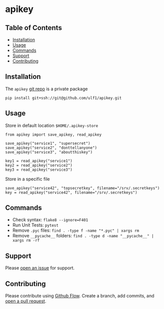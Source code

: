 <!-- [![Build Status](https://travis-ci.org/ulf1/apikey.svg?branch=master)](https://travis-ci.org/ulf1/apikey)
[![Binder](https://mybinder.org/badge.svg)](https://mybinder.org/v2/gh/ulf1/apikey/master?urlpath=lab) -->

# apikey

## Table of Contents
* [Installation](#installation)
* [Usage](#usage)
* [Commands](#commands)
* [Support](#support)
* [Contributing](#contributing)


## Installation
The `apikey` [git repo](http://github.com/ulf1/apikey) is a private package

```
pip install git+ssh://git@github.com/ulf1/apikey.git
```

## Usage
Store in default location `$HOME/.apikey-store` 

```
from apikey import save_apikey, read_apikey

save_apikey("service1", "supersecret")
save_apikey("service2", "donttellanyone")
save_apikey("service3", "aboutthiskey")

key1 = read_apikey("service1")
key2 = read_apikey("service2")
key3 = read_apikey("service3")
```

Store in a specific file

```
save_apikey("service42", "topsecretkey", filename="/srv/.secretkeys")
key = read_apikey("service42", filename="/srv/.secretkeys")
```



## Commands
* Check syntax: `flake8 --ignore=F401`
* Run Unit Tests: `pytest`
* Remove `.pyc` files: `find . -type f -name "*.pyc" | xargs rm`
* Remove `__pycache__` folders: `find . -type d -name "__pycache__" | xargs rm -rf`


## Support
Please [open an issue](https://github.com/ulf1/apikey/issues/new) for support.


## Contributing
Please contribute using [Github Flow](https://guides.github.com/introduction/flow/). Create a branch, add commits, and [open a pull request](https://github.com/ulf1/apikey/compare/).
